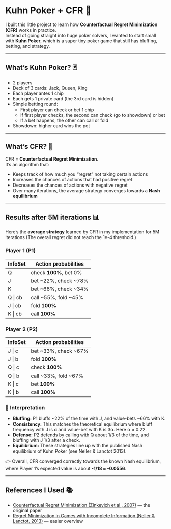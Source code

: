 # Kuhn Poker + CFR 🎲

I built this little project to learn how **Counterfactual Regret Minimization (CFR)** works in practice.  
Instead of going straight into huge poker solvers, I wanted to start small with **Kuhn Poker**, which is a super tiny poker game that still has bluffing, betting, and strategy.

---

## What’s Kuhn Poker? 🃏
- 2 players
- Deck of 3 cards: Jack, Queen, King
- Each player antes 1 chip
- Each gets 1 private card (the 3rd card is hidden)
- Simple betting round:
  - First player can check or bet 1 chip
  - If first player checks, the second can check (go to showdown) or bet
  - If a bet happens, the other can call or fold
- Showdown: higher card wins the pot

---

## What’s CFR? 🤖
CFR = **Counterfactual Regret Minimization**.  
It’s an algorithm that:
- Keeps track of how much you “regret” not taking certain actions
- Increases the chances of actions that had positive regret
- Decreases the chances of actions with negative regret
- Over many iterations, the average strategy converges towards a **Nash equilibrium**

---
## Results after 5M iterations 📊

Here’s the **average strategy** learned by CFR in my implementation for 5M iterations (The overall regret did not reach the 1e-4 threshold.)

### Player 1 (P1)

| InfoSet   | Action probabilities                  |
|-----------|---------------------------------------|
| Q         | check **100%**, bet 0%                |
| J         | bet ~22%, check ~78%                  |
| K         | bet ~66%, check ~34%                  |
| Q \| cb   | call ~55%, fold ~45%                  |
| J \| cb   | fold **100%**                         |
| K \| cb   | call **100%**                         |

### Player 2 (P2)

| InfoSet   | Action probabilities                  |
|-----------|---------------------------------------|
| J \| c    | bet ~33%, check ~67%                  |
| J \| b    | fold **100%**                         |
| Q \| c    | check **100%**                        |
| Q \| b    | call ~33%, fold ~67%                  |
| K \| c    | bet **100%**                          |
| K \| b    | call **100%**                         |


### 🧐 Interpretation
- **Bluffing:** P1 bluffs ~22% of the time with J, and value-bets ~66% with K.
- **Consistency:** This matches the theoretical equilibrium where bluff frequency with J is α and value-bet with K is 3α. Here α ≈ 0.22.
- **Defense:** P2 defends by calling with Q about 1/3 of the time, and bluffing with J 1/3 after a check.
- **Equilibrium:** These strategies line up with the published Nash equilibrium of Kuhn Poker (see Neller & Lanctot 2013).

👉 Overall, CFR converged correctly towards the known Nash equilibrium, where Player 1’s expected value is about **-1/18 ≈ -0.0556**.

---

## References I Used 📚
- [Counterfactual Regret Minimization (Zinkevich et al., 2007)](https://poker.cs.ualberta.ca/publications/NIPS07-cfr.pdf) — the original paper
- [Regret Minimization in Games with Incomplete Information (Neller & Lanctot, 2013)](https://arxiv.org/abs/1305.0023) — easier overview



